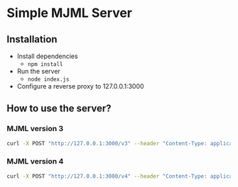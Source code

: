 # Simple MJML Server

## Installation

* Install dependencies
    * ```npm install```
* Run the server
    * ``node index.js``
* Configure a reverse proxy to 127.0.0.1:3000

## How to use the server?

### MJML version 3
```bash
curl -X POST "http://127.0.0.1:3000/v3" --header "Content-Type: application/json" -d '{"mjml":"<mjml><mj-body><mj-container><mj-section><mj-column><mj-text>Hello World</mj-text></mj-column></mj-section></mj-container></mj-body></mjml>"}'
```

### MJML version 4
```bash
curl -X POST "http://127.0.0.1:3000/v4" --header "Content-Type: application/json" -d '{"mjml":"<mjml><mj-body><mj-container><mj-section><mj-column><mj-text>Hello World</mj-text></mj-column></mj-section></mj-container></mj-body></mjml>"}'
```
